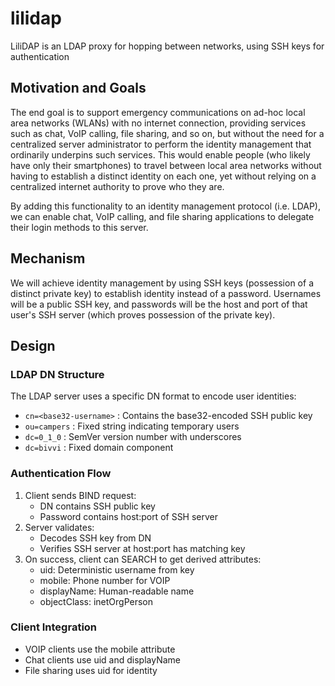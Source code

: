 # lilidap
LiliDAP is an LDAP proxy for hopping between networks, using SSH keys for authentication

## Motivation and Goals

The end goal is to support emergency communications on ad-hoc local area networks (WLANs) with no internet connection, providing services such as chat, VoIP calling, file sharing, and so on, but without the need for a centralized server administrator to perform the identity management that ordinarily underpins such services.  This would enable people (who likely have only their smartphones) to travel between local area networks without having to establish a distinct identity on each one, yet without relying on a centralized internet authority to prove who they are.

By adding this functionality to an identity management protocol (i.e. LDAP), we can enable chat, VoIP calling, and file sharing applications to delegate their login methods to this server.


## Mechanism

We will achieve identity management by using SSH keys (possession of a distinct private key) to establish identity instead of a password.  Usernames will be a public SSH key, and passwords will be the host and port of that user's SSH server (which proves possession of the private key).


## Design

### LDAP DN Structure
The LDAP server uses a specific DN format to encode user identities:
- `cn=<base32-username>` : Contains the base32-encoded SSH public key
- `ou=campers` : Fixed string indicating temporary users
- `dc=0_1_0` : SemVer version number with underscores
- `dc=bivvi` : Fixed domain component

### Authentication Flow
1. Client sends BIND request:
   - DN contains SSH public key
   - Password contains host:port of SSH server
2. Server validates:
   - Decodes SSH key from DN
   - Verifies SSH server at host:port has matching key
3. On success, client can SEARCH to get derived attributes:
   - uid: Deterministic username from key
   - mobile: Phone number for VOIP
   - displayName: Human-readable name
   - objectClass: inetOrgPerson

### Client Integration
- VOIP clients use the mobile attribute
- Chat clients use uid and displayName
- File sharing uses uid for identity

